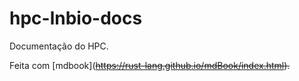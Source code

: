 # hpc-lnbio-docs

Documentação do HPC.

Feita com [mdbook](<Del>https://rust-lang.github.io/mdBook/index.html).
